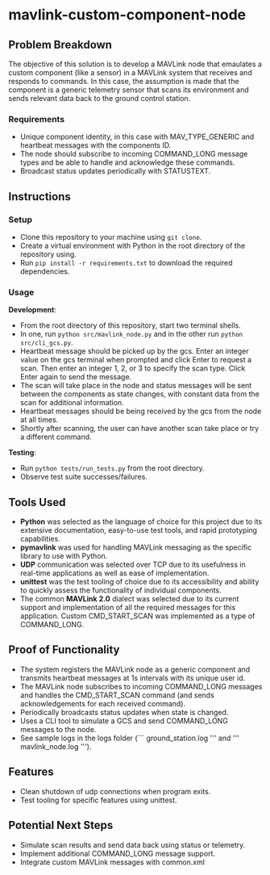# mavlink-custom-component-node


## Problem Breakdown

The objective of this solution is to develop a MAVLink node that emaulates a custom component (like a sensor) in a MAVLink system that receives and responds to commands. In this case, the assumption is made that the component is a generic telemetry sensor that scans its environment and sends relevant data back to the ground control station.

### Requirements

- Unique component identity, in this case with MAV_TYPE_GENERIC and heartbeat messages with the components ID.
- The node should subscribe to incoming COMMAND_LONG message types and be able to handle and acknowledge these commands.
- Broadcast status updates periodically with STATUSTEXT.

## Instructions

### Setup
- Clone this repository to your machine using ``` git clone ```.
- Create a virtual environment with Python in the root directory of the repository using.
- Run ``` pip install -r requirements.txt ``` to download the required dependencies.

### Usage

**Development**:
- From the root directory of this repository, start two terminal shells.
- In one, run ``` python src/mavlink_node.py ``` and in the other run ``` python src/cli_gcs.py ```.
- Heartbeat message should be picked up by the gcs. Enter an integer value on the gcs terminal when prompted and click Enter to request a scan. Then enter an integer 1, 2, or 3 to specify the scan type. Click Enter again to send the message.
- The scan will take place in the node and status messages will be sent between the components as state changes, with constant data from the scan for additional information.
- Heartbeat messages should be being received by the gcs from the node at all times.
- Shortly after scanning, the user can have another scan take place or try a different command.

**Testing**:
- Run ``` python tests/run_tests.py ``` from the root directory.
- Observe test suite successes/failures.

## Tools Used

- **Python** was selected as the language of choice for this project due to its extensive documentation, easy-to-use test tools, and rapid prototyping capabilities.
- **pymavlink** was used for handling MAVLink messaging as the specific library to use with Python.
- **UDP** communication was selected over TCP due to its usefulness in real-time applications as well as ease of implementation.
- **unittest** was the test tooling of choice due to its accessibility and ability to quickly assess the functionality of individual components.
- The common **MAVLink 2.0** dialect was selected due to its current support and implementation of all the required messages for this application. Custom CMD_START_SCAN was implemented as a type of COMMAND_LONG.

## Proof of Functionality
- The system registers the MAVLink node as a generic component and transmits heartbeat messages at 1s intervals with its unique user id.
- The MAVLink node subscribes to incoming COMMAND_LONG messages and handles the CMD_START_SCAN command (and sends acknowledgements for each received command).
- Periodically broadcasts status updates when state is changed.
- Uses a CLI tool to simulate a GCS and send COMMAND_LONG messages to the node.
- See sample logs in the logs folder (``` ground_station.log ''' and ''' mavlink_node.log ''').

## Features
- Clean shutdown of udp connections when program exits.
- Test tooling for specific features using unittest.

## Potential Next Steps
- Simulate scan results and send data back using status or telemetry.
- Implement additional COMMAND_LONG message support.
- Integrate custom MAVLink messages with common.xml
